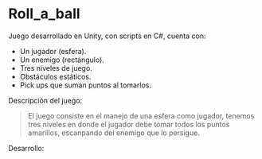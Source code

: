 # Roll_a_ball
Juego desarrollado en Unity, con scripts en C#, cuenta con:

- Un jugador (esfera).
- Un enemigo (rectángulo).
- Tres niveles de juego.
- Obstáculos estáticos.
- Pick ups que suman puntos al tomarlos.

Descripción del juego:

> El juego consiste en el manejo de una esfera como jugador, 
> tenemos tres niveles en donde el jugador debe tomar todos los puntos amarillos, 
> escanpando del enemigo que lo persigue.

Desarrollo:

 


